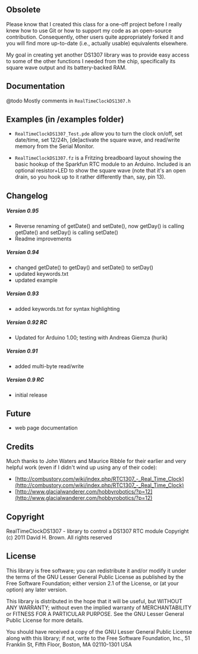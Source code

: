 ## Obsolete

Please know that I created this class for a one-off project before
I really knew how to use Git or how to support my code as an
open-source contribution. Consequently, other users quite appropriately
forked it and you will find more up-to-date (i.e., actually usable)
equivalents elsewhere.

My goal in creating yet another DS1307 library was to provide
easy access to some of the other functions I needed from the chip,
specifically its square wave output and its battery-backed RAM.

## Documentation
@todo Mostly comments in `RealTimeClockDS1307.h`

## Examples (in /examples folder)

- `RealTimeClockDS1307_Test.pde` allow you to turn the clock on/off,
set date/time, set 12/24h, [de]activate the square wave, and
read/write memory from the Serial Monitor.

- `RealTimeClockDS1307.fz` is a Fritzing breadboard layout showing
the basic hookup of the Sparkfun RTC module to an Arduino. Included
is an optional resistor+LED to show the square wave (note that it's
an open drain, so you hook up to it rather differently than, say, 
pin 13).

## Changelog

##### Version 0.95
* Reverse renaming of getDate() and setDate(), now getDay() is calling getDate() and setDay() is calling setDate()
* Readme improvements

##### Version 0.94
* changed getDate() to getDay() and setDate() to setDay()
* updated keywords.txt
* updated example

##### Version 0.93
* added keywords.txt for syntax highlighting

##### Version 0.92 RC
* Updated for Arduino 1.00; testing with Andreas Giemza (hurik)

##### Version 0.91
* added multi-byte read/write

##### Version 0.9 RC
* initial release

## Future
 - web page documentation

## Credits

Much thanks to John Waters and Maurice Ribble for their
earlier and very helpful work (even if I didn't wind up
using any of their code):

- [http://combustory.com/wiki/index.php/RTC1307_-_Real_Time_Clock](http://combustory.com/wiki/index.php/RTC1307_-_Real_Time_Clock)
- [http://www.glacialwanderer.com/hobbyrobotics/?p=12](http://www.glacialwanderer.com/hobbyrobotics/?p=12)

## Copyright

RealTimeClockDS1307 - library to control a DS1307 RTC module
Copyright (c) 2011 David H. Brown. All rights reserved

## License

  This library is free software; you can redistribute it and/or
  modify it under the terms of the GNU Lesser General Public
  License as published by the Free Software Foundation; either
  version 2.1 of the License, or (at your option) any later version.

  This library is distributed in the hope that it will be useful,
  but WITHOUT ANY WARRANTY; without even the implied warranty of
  MERCHANTABILITY or FITNESS FOR A PARTICULAR PURPOSE.  See the GNU
  Lesser General Public License for more details.

  You should have received a copy of the GNU Lesser General Public
  License along with this library; if not, write to the Free Software
  Foundation, Inc., 51 Franklin St, Fifth Floor, Boston, MA  02110-1301  USA
